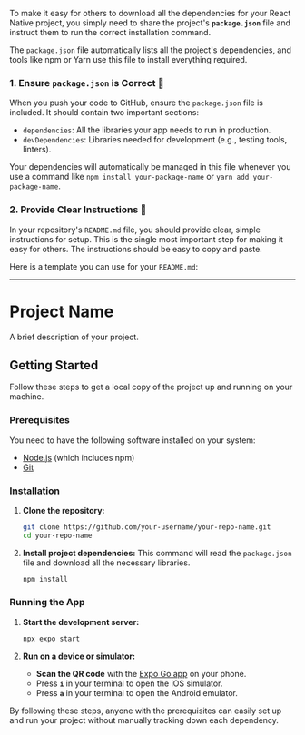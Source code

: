 To make it easy for others to download all the dependencies for your React Native project, you simply need to share the project's **`package.json`** file and instruct them to run the correct installation command.

The `package.json` file automatically lists all the project's dependencies, and tools like npm or Yarn use this file to install everything required.

### 1\. Ensure `package.json` is Correct 📄

When you push your code to GitHub, ensure the `package.json` file is included. It should contain two important sections:

  * `dependencies`: All the libraries your app needs to run in production.
  * `devDependencies`: Libraries needed for development (e.g., testing tools, linters).

Your dependencies will automatically be managed in this file whenever you use a command like `npm install your-package-name` or `yarn add your-package-name`.

### 2\. Provide Clear Instructions 📝

In your repository's `README.md` file, you should provide clear, simple instructions for setup. This is the single most important step for making it easy for others. The instructions should be easy to copy and paste.

Here is a template you can use for your `README.md`:

-----

# Project Name

A brief description of your project.

## Getting Started

Follow these steps to get a local copy of the project up and running on your machine.

### Prerequisites

You need to have the following software installed on your system:

  * [Node.js](https://nodejs.org/) (which includes npm)
  * [Git](https://git-scm.com/)

### Installation

1.  **Clone the repository:**

    ```bash
    git clone https://github.com/your-username/your-repo-name.git
    cd your-repo-name
    ```

2.  **Install project dependencies:**
    This command will read the `package.json` file and download all the necessary libraries.

    ```bash
    npm install
    ```

### Running the App

1.  **Start the development server:**

    ```bash
    npx expo start
    ```

2.  **Run on a device or simulator:**

      * **Scan the QR code** with the [Expo Go app](https://expo.dev/go) on your phone.
      * Press **`i`** in your terminal to open the iOS simulator.
      * Press **`a`** in your terminal to open the Android emulator.

By following these steps, anyone with the prerequisites can easily set up and run your project without manually tracking down each dependency.
